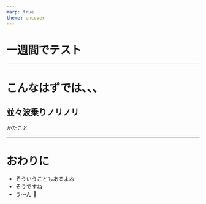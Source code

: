 ```yaml
---
marp: true
theme: uncover
---
```


# 一週間でテスト

---

# こんなはずでは、、、

## 並々波乗りノリノリ

かたこと

---

# おわりに

- そういうこともあるよね
- そうですね
- う〜ん :bee:
